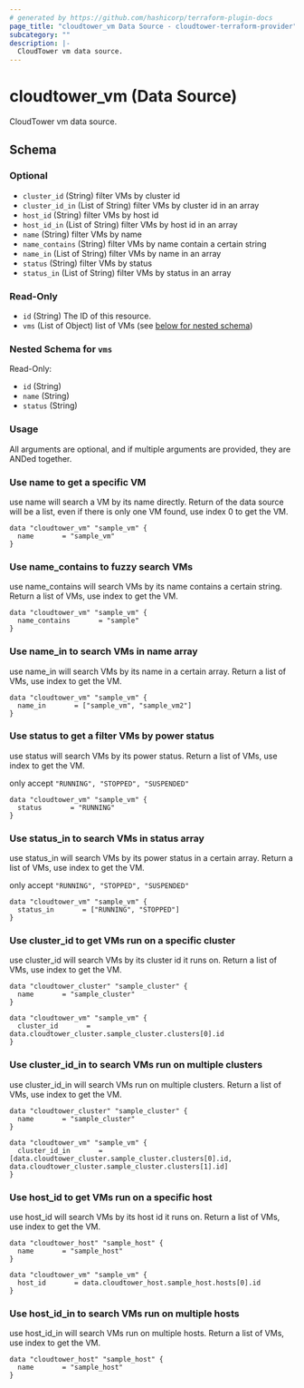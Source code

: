 ```yaml
---
# generated by https://github.com/hashicorp/terraform-plugin-docs
page_title: "cloudtower_vm Data Source - cloudtower-terraform-provider"
subcategory: ""
description: |-
  CloudTower vm data source.
---
```


# cloudtower_vm (Data Source)

CloudTower vm data source.



<!-- schema generated by tfplugindocs -->
## Schema

### Optional

- `cluster_id` (String) filter VMs by cluster id
- `cluster_id_in` (List of String) filter VMs by cluster id in an array
- `host_id` (String) filter VMs by host id
- `host_id_in` (List of String) filter VMs by host id in an array
- `name` (String) filter VMs by name
- `name_contains` (String) filter VMs by name contain a certain string
- `name_in` (List of String) filter VMs by name in an array
- `status` (String) filter VMs by status
- `status_in` (List of String) filter VMs by status in an array

### Read-Only

- `id` (String) The ID of this resource.
- `vms` (List of Object) list of VMs (see [below for nested schema](#nestedatt--vms))

<a id="nestedatt--vms"></a>
### Nested Schema for `vms`

Read-Only:

- `id` (String)
- `name` (String)
- `status` (String)


### Usage

All arguments are optional, and if multiple arguments are provided, they are ANDed together.

### Use name to get a specific VM

use name will search a VM by its name directly. Return of the data source will be a list, even if there is only one VM found, use index 0 to get the VM.

```hcl
data "cloudtower_vm" "sample_vm" {
  name       = "sample_vm"
}
```

### Use name_contains to fuzzy search VMs

use name_contains will search VMs by its name contains a certain string. Return a list of VMs, use index to get the VM.

```hcl
data "cloudtower_vm" "sample_vm" {
  name_contains       = "sample"
}
```

### Use name_in to search VMs in name array

use name_in will search VMs by its name in a certain array. Return a list of VMs, use index to get the VM.

```hcl
data "cloudtower_vm" "sample_vm" {
  name_in       = ["sample_vm", "sample_vm2"]
}
```

### Use status to get a filter VMs by power status

use status will search VMs by its power status. Return a list of VMs, use index to get the VM.

only accept `"RUNNING", "STOPPED", "SUSPENDED"`

```hcl
data "cloudtower_vm" "sample_vm" {
  status       = "RUNNING"
}
```

### Use status_in to search VMs in status array

use status_in will search VMs by its power status in a certain array. Return a list of VMs, use index to get the VM.

only accept `"RUNNING", "STOPPED", "SUSPENDED"`

```hcl
data "cloudtower_vm" "sample_vm" {
  status_in       = ["RUNNING", "STOPPED"]
}
```

### Use cluster_id to get VMs run on a specific cluster

use cluster_id will search VMs by its cluster id it runs on. Return a list of VMs, use index to get the VM.

```hcl
data "cloudtower_cluster" "sample_cluster" {
  name       = "sample_cluster"
}

data "cloudtower_vm" "sample_vm" {
  cluster_id       = data.cloudtower_cluster.sample_cluster.clusters[0].id
}
```

### Use cluster_id_in to search VMs run on multiple clusters

use cluster_id_in will search VMs run on multiple clusters. Return a list of VMs, use index to get the VM.

```hcl
data "cloudtower_cluster" "sample_cluster" {
  name       = "sample_cluster"
}

data "cloudtower_vm" "sample_vm" {
  cluster_id_in       = [data.cloudtower_cluster.sample_cluster.clusters[0].id, data.cloudtower_cluster.sample_cluster.clusters[1].id]
}
```

### Use host_id to get VMs run on a specific host

use host_id will search VMs by its host id it runs on. Return a list of VMs, use index to get the VM.

```hcl
data "cloudtower_host" "sample_host" {
  name       = "sample_host"
}

data "cloudtower_vm" "sample_vm" {
  host_id       = data.cloudtower_host.sample_host.hosts[0].id
}
```

### Use host_id_in to search VMs run on multiple hosts

use host_id_in will search VMs run on multiple hosts. Return a list of VMs, use index to get the VM.

```hcl
data "cloudtower_host" "sample_host" {
  name       = "sample_host"
}
```